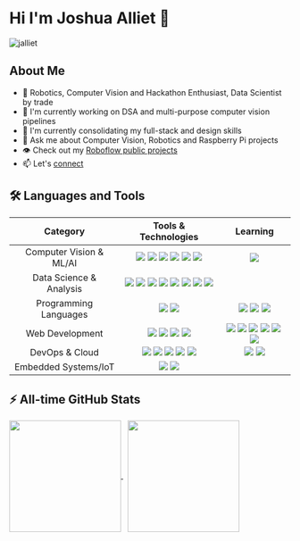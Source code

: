 # Hi I'm Joshua Alliet 👋

<img src="https://komarev.com/ghpvc/?username=jalliet&label=Views&color=blue&style=plastic" alt="jalliet" />

## About Me
- 🤖 Robotics, Computer Vision and Hackathon Enthusiast, Data Scientist by trade
- 🔭 I'm currently working on DSA and multi-purpose computer vision pipelines
- 🌱 I'm currently consolidating my full-stack and design skills
- 💬 Ask me about Computer Vision, Robotics and Raspberry Pi projects
- 👁️ Check out my [Roboflow public projects](https://app.roboflow.com/jalliet/datasets)
- 📫 Let's [connect](https://www.linkedin.com/in/jalliet)

<!-- ### Coming Soon
 - 🩸 EpiTrack: your AI-powered nosebleed prediction and preparedness companion
- ⏳ Ai(👁️)perture: Get up to speed in computer vision... 
- 📝 ML/AI/CV Paper [Submissions](https://app.readytensor.ai/) -->

<!-- ## Lately
<br>
<a href="https://github.com/jalliet">
  <img align="center" src="https://github-readme-stats-sigma-bay-74.vercel.app/api?username=jalliet&hide=stars,prs,contribs,issues&show_icons=true&theme=gotham&layout=compact" alt="jalliet's github stats" height=150px width="400px"/>
</a><br><br> -->


## 🛠️ Languages and Tools

| Category | Tools & Technologies | Learning |
|:----------:|:---------------------:|:--------:|
| Computer Vision & ML/AI | <img src="https://img.shields.io/badge/OpenCV-%23white.svg?style=flat-square&logo=opencv&logoColor=white"/>&nbsp;<img src="https://img.shields.io/badge/TensorFlow-%23FF6F00.svg?style=flat-square&logo=TensorFlow&logoColor=white"/>&nbsp;<img src="https://img.shields.io/badge/Keras-%23D00000.svg?style=flat-square&logo=Keras&logoColor=white"/>&nbsp;<img src="https://img.shields.io/badge/Pillow-%232B5B84.svg?style=flat-square&logo=python&logoColor=white"/>&nbsp;<img src="https://img.shields.io/badge/scikit--learn-%23F7931E.svg?style=flat-square&logo=scikit-learn&logoColor=white"/>&nbsp;<img src="https://img.shields.io/badge/Roboflow-%23333.svg?style=flat-square&logo=roboflow&logoColor=purple"/> | <img src="https://img.shields.io/badge/PyTorch-%23EE4C2C.svg?style=flat-square&logo=PyTorch&logoColor=white"/> |
| Data Science & Analysis | <img src="https://img.shields.io/badge/Matplotlib-%23004C97.svg?style=flat-square&logo=Matplotlib&logoColor=white"/>&nbsp;<img src="https://img.shields.io/badge/pandas-%23150458.svg?style=flat-square&logo=pandas&logoColor=white"/>&nbsp;<img src="https://img.shields.io/badge/numpy-%23013243.svg?style=flat-square&logo=numpy&logoColor=white"/>&nbsp;<img src="https://img.shields.io/badge/Seaborn-%23white.svg?style=flat-square&logo=python&logoColor=white"/>&nbsp;<img src="https://img.shields.io/badge/MySQL-%234479A1.svg?style=flat-square&logo=mysql&logoColor=white"/>&nbsp;<img src="https://img.shields.io/badge/Jupyter-%23F37626.svg?style=flat-square&logo=Jupyter&logoColor=white"/>&nbsp;<img src="https://img.shields.io/badge/Colab-%23F9AB00.svg?style=flat-square&logo=googlecolab&logoColor=white"/>&nbsp;<img src="https://img.shields.io/badge/Anaconda-%2344A833.svg?style=flat-square&logo=anaconda&logoColor=white"/> | |
| Programming Languages | <img src="https://img.shields.io/badge/Python-%233776AB.svg?style=flat-square&logo=python&logoColor=white"/>&nbsp;<img src="https://img.shields.io/badge/Java-%23ED8B00.svg?style=flat-square&logo=java&logoColor=white"/> | <img src="https://img.shields.io/badge/Swift-%23FA7343.svg?style=flat-square&logo=swift&logoColor=white"/>&nbsp;<img src="https://img.shields.io/badge/C++-%2300599C.svg?style=flat-square&logo=c%2B%2B&logoColor=white"/>&nbsp;<img src="https://img.shields.io/badge/Haxe-%23EA8220.svg?style=flat-square&logo=haxe&logoColor=white"/> |
| Web Development | <img src="https://img.shields.io/badge/HTML5-%23E34F26.svg?style=flat-square&logo=html5&logoColor=white"/>&nbsp;<img src="https://img.shields.io/badge/CSS3-%231572B6.svg?style=flat-square&logo=css3&logoColor=white"/>&nbsp;<img src="https://img.shields.io/badge/Flask-%23000.svg?style=flat-square&logo=flask&logoColor=white"/>&nbsp;<img src="https://img.shields.io/badge/JavaScript-%23F7DF1E.svg?style=flat-square&logo=javascript&logoColor=black"/> | <img src="https://img.shields.io/badge/TypeScript-%23007ACC.svg?style=flat-square&logo=typescript&logoColor=white"/>&nbsp;<img src="https://img.shields.io/badge/NPM-%23CB3837.svg?style=flat-square&logo=npm&logoColor=white"/>&nbsp;<img src="https://img.shields.io/badge/React-%2361DAFB.svg?style=flat-square&logo=react&logoColor=black"/>&nbsp;<img src="https://img.shields.io/badge/React%20Native-%2361DAFB.svg?style=flat-square&logo=react&logoColor=white&color=black"/>&nbsp;<img src="https://img.shields.io/badge/Tailwind%20CSS-%2338B2AC.svg?style=flat-square&logo=tailwind-css&logoColor=white"/>&nbsp;<img src="https://img.shields.io/badge/Figma-%23F24E1E.svg?style=flat-square&logo=figma&logoColor=white"/> |
| DevOps & Cloud | <img src="https://img.shields.io/badge/Azure-%230078D4.svg?style=flat-square&logo=microsoftazure&logoColor=white"/>&nbsp;<img src="https://img.shields.io/badge/Firebase-%23FFCA28.svg?style=flat-square&logo=firebase&logoColor=black"/>&nbsp;<img src="https://img.shields.io/badge/Git-%23F05032.svg?style=flat-square&logo=git&logoColor=white"/>&nbsp;<img src="https://img.shields.io/badge/GCP-%234285F4.svg?style=flat-square&logo=google-cloud&logoColor=white"/>&nbsp;<img src="https://img.shields.io/badge/Linux-%23FCC624.svg?style=flat-square&logo=linux&logoColor=black"/> | <img src="https://img.shields.io/badge/Supabase-%233ECF8E.svg?style=flat-square&logo=supabase&logoColor=white"/>&nbsp;<img src="https://img.shields.io/badge/FastAPI-%23009688.svg?style=flat-square&logo=fastapi&logoColor=white"/> |
| Embedded Systems/IoT | <img src="https://img.shields.io/badge/Arduino-%2300979D.svg?style=flat-square&logo=arduino&logoColor=white"/>&nbsp;<img src="https://img.shields.io/badge/Raspberry%20Pi-%23C51A4A.svg?style=flat-square&logo=raspberry-pi&logoColor=white"/> | |

## ⚡️ All-time GitHub Stats

<a href="https://github.com/jalliet/github-readme-stats">
<img height=200 align="center" src="https://github-readme-stats-sigma-bay-74.vercel.app/api?username=jalliet&theme=gotham&show_icons=true&include_all_commits=true&rank_icon=github" />
</a>
&nbsp;
<a href="https://github.com/jalliet/convoychat">
  <img height=200 align="center" src="https://github-readme-stats-sigma-bay-74.vercel.app/api/top-langs?username=jalliet&exclude_repo=jalliet-portfolio&theme=gotham&layout=compact&langs_count=8&card_width=320" />
</a>

<br clear="both">

<!-- ## 🏆 Trophy Case
<p align="center">
	<img src="https://github-profile-trophy.vercel.app/?username=jalliet&theme=darkhub&column=7&margin-w=15&margin-h=15" alt="GitHub Trophies">
</p> -->

